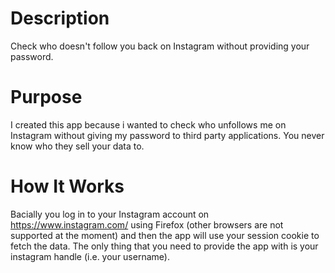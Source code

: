 # Description
Check who doesn't follow you back on Instagram without providing your password.

# Purpose
I created this app because i wanted to check who unfollows me on Instagram without giving my password to third party applications. You never know who they sell your data to.

# How It Works
Bacially you log in to your Instagram account on https://www.instagram.com/ using Firefox (other browsers are not supported at the moment) and then the app will use your session cookie to fetch the data. The only thing that you need to provide the app with is your instagram handle (i.e. your username).
